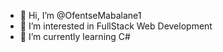 - 👋 Hi, I’m @OfentseMabalane1
- 👀 I’m interested in FullStack Web Development
- 🌱 I’m currently learning C#


<!---
OfentseMabalane1/OfentseMabalane1 is a ✨ special ✨ repository because its `README.md` (this file) appears on your GitHub profile.
You can click the Preview link to take a look at your changes.
--->
